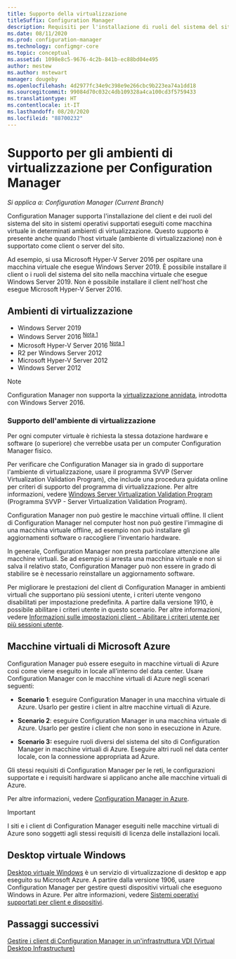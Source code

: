 ```yaml
---
title: Supporto della virtualizzazione
titleSuffix: Configuration Manager
description: Requisiti per l'installazione di ruoli del sistema del sito e dei client di Configuration Manager in un ambiente di virtualizzazione.
ms.date: 08/11/2020
ms.prod: configuration-manager
ms.technology: configmgr-core
ms.topic: conceptual
ms.assetid: 1098e8c5-9676-4c2b-841b-ec88bd04e495
author: mestew
ms.author: mstewart
manager: dougeby
ms.openlocfilehash: 4d2977fc34e9c398e9e266cbc9b223ea74a1dd18
ms.sourcegitcommit: 99084d70c032c4db109328a4ca100cd3f5759433
ms.translationtype: HT
ms.contentlocale: it-IT
ms.lasthandoff: 08/20/2020
ms.locfileid: "88700232"
---
```

# <a name="support-for-virtualization-environments-with-configuration-manager"></a>Supporto per gli ambienti di virtualizzazione per Configuration Manager

*Si applica a: Configuration Manager (Current Branch)*

Configuration Manager supporta l'installazione del client e dei ruoli del sistema del sito in sistemi operativi supportati eseguiti come macchina virtuale in determinati ambienti di virtualizzazione. Questo supporto è presente anche quando l'host virtuale (ambiente di virtualizzazione) non è supportato come client o server del sito.

Ad esempio, si usa Microsoft Hyper-V Server 2016 per ospitare una macchina virtuale che esegue Windows Server 2019. È possibile installare il client o i ruoli del sistema del sito nella macchina virtuale che esegue Windows Server 2019. Non è possibile installare il client nell'host che esegue Microsoft Hyper-V Server 2016.

## <a name="virtualization-environments"></a>Ambienti di virtualizzazione

- Windows Server 2019  
- Windows Server 2016 <sup>[Nota 1](#bkmk_note1)</sup>  
- Microsoft Hyper-V Server 2016 <sup>[Nota 1](#bkmk_note1)</sup>  
- R2 per Windows Server 2012  
- Microsoft Hyper-V Server 2012  
- Windows Server 2012  

<a name="bkmk_note1"></a>

> [!NOTE]
> Configuration Manager non supporta la [virtualizzazione annidata](/windows-server/virtualization/hyper-v/What-s-new-in-Hyper-V-on-Windows#nested-virtualization-new), introdotta con Windows Server 2016.

### <a name="virtualization-environment-support"></a>Supporto dell'ambiente di virtualizzazione

Per ogni computer virtuale è richiesta la stessa dotazione hardware e software (o superiore) che verrebbe usata per un computer Configuration Manager fisico.

Per verificare che Configuration Manager sia in grado di supportare l'ambiente di virtualizzazione, usare il programma SVVP (Server Virtualization Validation Program), che include una procedura guidata online per criteri di supporto del programma di virtualizzazione. Per altre informazioni, vedere [Windows Server Virtualization Validation Program](https://www.windowsservercatalog.com/svvp.aspx) (Programma SVVP - Server Virtualization Validation Program).

Configuration Manager non può gestire le macchine virtuali offline. Il client di Configuration Manager nel computer host non può gestire l'immagine di una macchina virtuale offline, ad esempio non può installare gli aggiornamenti software o raccogliere l'inventario hardware.

In generale, Configuration Manager non presta particolare attenzione alle macchine virtuali. Se ad esempio si arresta una macchina virtuale e non si salva il relativo stato, Configuration Manager può non essere in grado di stabilire se è necessario reinstallare un aggiornamento software.

Per migliorare le prestazioni del client di Configuration Manager in ambienti virtuali che supportano più sessioni utente, i criteri utente vengono disabilitati per impostazione predefinita. A partire dalla versione 1910, è possibile abilitare i criteri utente in questo scenario. Per altre informazioni, vedere [Informazioni sulle impostazioni client - Abilitare i criteri utente per più sessioni utente](../../clients/deploy/about-client-settings.md#enable-user-policy-for-multiple-user-sessions).

## <a name="microsoft-azure-vms"></a><a name="bkmk_Azure"></a> Macchine virtuali di Microsoft Azure

Configuration Manager può essere eseguito in macchine virtuali di Azure così come viene eseguito in locale all'interno del data center. Usare Configuration Manager con le macchine virtuali di Azure negli scenari seguenti:

- **Scenario 1**: eseguire Configuration Manager in una macchina virtuale di Azure. Usarlo per gestire i client in altre macchine virtuali di Azure.

- **Scenario 2**: eseguire Configuration Manager in una macchina virtuale di Azure. Usarlo per gestire i client che non sono in esecuzione in Azure.

- **Scenario 3:** eseguire ruoli diversi del sistema del sito di Configuration Manager in macchine virtuali di Azure. Eseguire altri ruoli nel data center locale, con la connessione appropriata ad Azure.

Gli stessi requisiti di Configuration Manager per le reti, le configurazioni supportate e i requisiti hardware si applicano anche alle macchine virtuali di Azure.

Per altre informazioni, vedere [Configuration Manager in Azure](../../understand/configuration-manager-on-azure.md).

> [!IMPORTANT]
> I siti e i client di Configuration Manager eseguiti nelle macchine virtuali di Azure sono soggetti agli stessi requisiti di licenza delle installazioni locali.

## <a name="windows-virtual-desktop"></a>Desktop virtuale Windows

[Desktop virtuale Windows](/azure/virtual-desktop/) è un servizio di virtualizzazione di desktop e app eseguito su Microsoft Azure. A partire dalla versione 1906, usare Configuration Manager per gestire questi dispositivi virtuali che eseguono Windows in Azure. Per altre informazioni, vedere [Sistemi operativi supportati per client e dispositivi](supported-operating-systems-for-clients-and-devices.md#windows-virtual-desktop).

## <a name="next-steps"></a>Passaggi successivi

[Gestire i client di Configuration Manager in un'infrastruttura VDI (Virtual Desktop Infrastructure)](../../clients/deploy/plan/considerations-for-managing-clients-in-a-vdi.md)